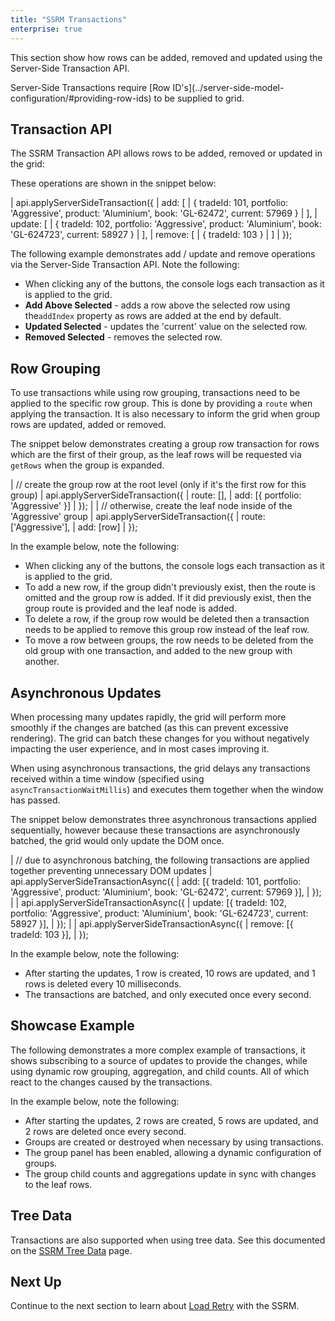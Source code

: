 ```yaml
---
title: "SSRM Transactions"
enterprise: true
---
```

This section show how rows can be added, removed and updated using the Server-Side Transaction API.

<note>
Server-Side Transactions require [Row ID's](../server-side-model-configuration/#providing-row-ids) to be supplied to grid.
</note>

## Transaction API

The SSRM Transaction API allows rows to be added, removed or updated in the grid:

<api-documentation source='grid-api/api.json' section='serverSideRowModel' names='["applyServerSideTransaction"]' ></api-documentation>

These operations are shown in the snippet below:

<snippet>
| api.applyServerSideTransaction({ 
|     add: [ 
|         { tradeId: 101, portfolio: 'Aggressive', product: 'Aluminium', book: 'GL-62472', current: 57969 }
|     ],
|     update: [
|         { tradeId: 102,  portfolio: 'Aggressive', product: 'Aluminium', book: 'GL-624723', current: 58927 }
|     ],
|     remove: [
|         { tradeId: 103 }
|     ]
| });
</snippet>

The following example demonstrates add / update and remove operations via the Server-Side Transaction API. Note the following:

- When clicking any of the buttons, the console logs each transaction as it is applied to the grid.
- **Add Above Selected** - adds a row above the selected row using the`addIndex` property as rows are added at the end by default.
- **Updated Selected** - updates the 'current' value on the selected row.
- **Removed Selected** - removes the selected row.

<grid-example title='Server-Side Transaction API' name='transactions-simple' type='generated' options='{ "enterprise": true, "exampleHeight": 615, "extras": ["alasql"], "modules": ["serverside"] }'></grid-example>

## Row Grouping

To use transactions while using row grouping, transactions need to be applied to the specific row group. This is done by providing a `route` when applying the transaction. It is also necessary to inform the grid when group rows are updated, added or removed.

The snippet below demonstrates creating a group row transaction for rows which are the first of their group, as the leaf rows will be requested via `getRows` when the group is expanded.

<snippet>
| // create the group row at the root level (only if it's the first row for this group)
| api.applyServerSideTransaction({
| 	route: [],
| 	add: [{ portfolio: 'Aggressive' }]
| });
| 
| // otherwise, create the leaf node inside of the 'Aggressive' group
| api.applyServerSideTransaction({
| 	route: ['Aggressive'],
| 	add: [row]
| });
</snippet>

In the example below, note the following:
 - When clicking any of the buttons, the console logs each transaction as it is applied to the grid.
 - To add a new row, if the group didn't previously exist, then the route is omitted and the group row is added. If it did previously exist, then the group route is provided and the leaf node is added.
 - To delete a row, if the group row would be deleted then a transaction needs to be applied to remove this group row instead of the leaf row.
 - To move a row between groups, the row needs to be deleted from the old group with one transaction, and added to the new group with another.

<grid-example title='Transactions With Groups' name='transactions-grouping' type='generated' options='{ "enterprise": true, "exampleHeight": 615, "extras": ["alasql"], "modules": ["serverside", "rowgrouping"] }'></grid-example>

## Asynchronous Updates

When processing many updates rapidly, the grid will perform more smoothly if the changes are batched (as this can prevent excessive rendering). The grid can batch these changes for you without negatively impacting the user experience, and in most cases improving it.

<api-documentation source='grid-api/api.json' section='serverSideRowModel' names='["applyServerSideTransactionAsync"]' ></api-documentation>

When using asynchronous transactions, the grid delays any transactions received within a time window (specified using `asyncTransactionWaitMillis`) and executes them together when the window has passed.

The snippet below demonstrates three asynchronous transactions applied sequentially, however because these transactions are asynchronously batched, the grid would only update the DOM once.

<snippet>
| // due to asynchronous batching, the following transactions are applied together preventing unnecessary DOM updates
| api.applyServerSideTransactionAsync({ 
|     add: [{ tradeId: 101, portfolio: 'Aggressive', product: 'Aluminium', book: 'GL-62472', current: 57969 }],
| });
|
| api.applyServerSideTransactionAsync({ 
|     update: [{ tradeId: 102,  portfolio: 'Aggressive', product: 'Aluminium', book: 'GL-624723', current: 58927 }],
| });
|
| api.applyServerSideTransactionAsync({ 
|     remove: [{ tradeId: 103 }],
| });
</snippet>

In the example below, note the following:
 - After starting the updates, 1 row is created, 10 rows are updated, and 1 rows is deleted every 10 milliseconds.
 - The transactions are batched, and only executed once every second.

<grid-example title='Asynchronous Example' name='transactions-async' type='generated' options='{ "enterprise": true, "exampleHeight": 615, "extras": ["alasql"], "modules": ["serverside"] }'></grid-example>

## Showcase Example

The following demonstrates a more complex example of transactions, it shows subscribing to a source of updates to provide the changes, while using dynamic row grouping, aggregation, and child counts. All of which react to the changes caused by the transactions.

In the example below, note the following:
 - After starting the updates, 2 rows are created, 5 rows are updated, and 2 rows are deleted once every second.
 - Groups are created or destroyed when necessary by using transactions.
 - The group panel has been enabled, allowing a dynamic configuration of groups.
 - The group child counts and aggregations update in sync with changes to the leaf rows.

<grid-example title='Showcase Example' name='transactions-showcase' type='generated' options='{ "enterprise": true, "exampleHeight": 670, "extras": ["alasql"], "modules": ["serverside"] }'></grid-example>

## Tree Data

Transactions are also supported when using tree data. See this documented on the [SSRM Tree Data](/server-side-model-tree-data/#transactions-with-tree-data) page.

## Next Up

Continue to the next section to learn about [Load Retry](/server-side-model-retry/) with the SSRM.
